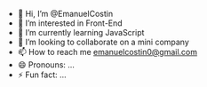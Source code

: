- 👋 Hi, I’m @EmanuelCostin
- 👀 I’m interested in Front-End
- 🌱 I’m currently learning JavaScript
- 💞️ I’m looking to collaborate on a mini company
- 📫 How to reach me emanuelcostin0@gmail.com 
- 😄 Pronouns: ...
- ⚡ Fun fact: ...

<!---
EmanuelCostin/EmanuelCostin is a ✨ special ✨ repository because its `README.md` (this file) appears on your GitHub profile.
You can click the Preview link to take a look at your changes.
--->

